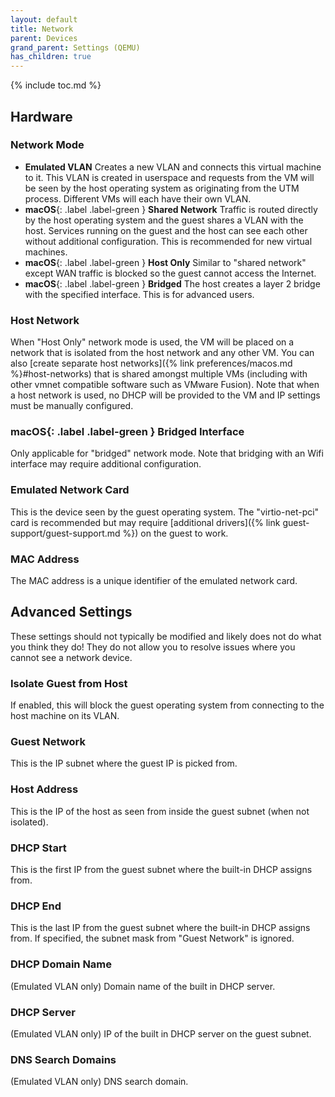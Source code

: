 ```yaml
---
layout: default
title: Network
parent: Devices
grand_parent: Settings (QEMU)
has_children: true
---
```

{% include toc.md %}

## Hardware

### Network Mode
* **Emulated VLAN** Creates a new VLAN and connects this virtual machine to it. This VLAN is created in userspace and requests from the VM will be seen by the host operating system as originating from the UTM process. Different VMs will each have their own VLAN.
* **macOS**{: .label .label-green } **Shared Network** Traffic is routed directly by the host operating system and the guest shares a VLAN with the host. Services running on the guest and the host can see each other without additional configuration. This is recommended for new virtual machines.
* **macOS**{: .label .label-green } **Host Only** Similar to "shared network" except WAN traffic is blocked so the guest cannot access the Internet.
* **macOS**{: .label .label-green } **Bridged** The host creates a layer 2 bridge with the specified interface. This is for advanced users.

### Host Network
When "Host Only" network mode is used, the VM will be placed on a network that is isolated from the host network and any other VM. You can also [create separate host networks]({% link preferences/macos.md %}#host-networks) that is shared amongst multiple VMs (including with other vmnet compatible software such as VMware Fusion). Note that when a host network is used, no DHCP will be provided to the VM and IP settings must be manually configured.

### **macOS**{: .label .label-green } Bridged Interface
Only applicable for "bridged" network mode. Note that bridging with an Wifi interface may require additional configuration.

### Emulated Network Card
This is the device seen by the guest operating system. The "virtio-net-pci" card is recommended but may require [additional drivers]({% link guest-support/guest-support.md %}) on the guest to work.

### MAC Address
The MAC address is a unique identifier of the emulated network card.

## Advanced Settings
These settings should not typically be modified and likely does not do what you think they do! They do not allow you to resolve issues where you cannot see a network device.

### Isolate Guest from Host
If enabled, this will block the guest operating system from connecting to the host machine on its VLAN.

### Guest Network
This is the IP subnet where the guest IP is picked from.

### Host Address
This is the IP of the host as seen from inside the guest subnet (when not isolated).

### DHCP Start
This is the first IP from the guest subnet where the built-in DHCP assigns from.

### DHCP End
This is the last IP from the guest subnet where the built-in DHCP assigns from. If specified, the subnet mask from "Guest Network" is ignored.

### DHCP Domain Name
(Emulated VLAN only) Domain name of the built in DHCP server.

### DHCP Server
(Emulated VLAN only) IP of the built in DHCP server on the guest subnet.

### DNS Search Domains
(Emulated VLAN only) DNS search domain.
